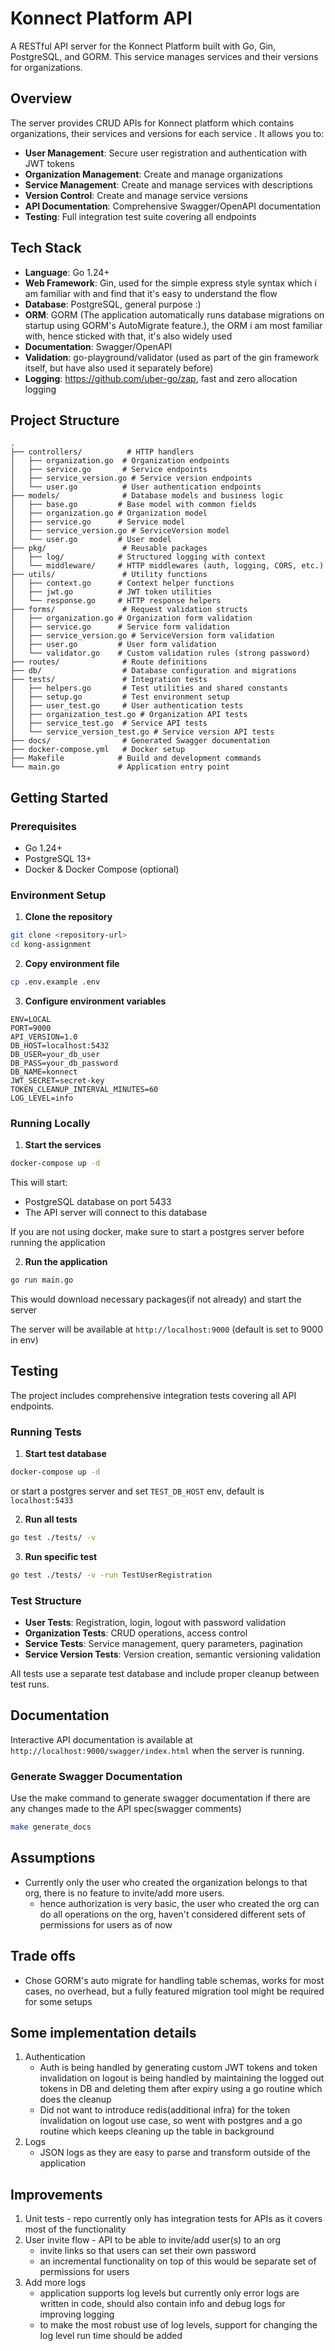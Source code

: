 # Konnect Platform API

A RESTful API server for the Konnect Platform built with Go, Gin, PostgreSQL, and GORM. This service manages services and their versions for organizations.

## Overview
The server provides CRUD APIs for Konnect platform which contains organizations, their services and versions for each service
. It allows you to:

- **User Management**: Secure user registration and authentication with JWT tokens
- **Organization Management**: Create and manage organizations
- **Service Management**: Create and manage services with descriptions
- **Version Control**: Create and manage service versions
- **API Documentation**: Comprehensive Swagger/OpenAPI documentation
- **Testing**: Full integration test suite covering all endpoints

## Tech Stack

- **Language**: Go 1.24+
- **Web Framework**: Gin, used for the simple express style syntax which i am familiar with and find that it's easy to understand the flow
- **Database**: PostgreSQL, general purpose :)
- **ORM**: GORM (The application automatically runs database migrations on startup using GORM's AutoMigrate feature.), the ORM i am most familiar with, hence sticked with that, it's also widely used
- **Documentation**: Swagger/OpenAPI
- **Validation**: go-playground/validator (used as part of the gin framework itself, but have also used it separately before)
- **Logging**: https://github.com/uber-go/zap, fast and zero allocation logging

## Project Structure

```
.
├── controllers/          # HTTP handlers
│   ├── organization.go  # Organization endpoints
│   ├── service.go       # Service endpoints
│   ├── service_version.go # Service version endpoints
│   └── user.go          # User authentication endpoints
├── models/              # Database models and business logic
│   ├── base.go         # Base model with common fields
│   ├── organization.go # Organization model
│   ├── service.go      # Service model
│   ├── service_version.go # ServiceVersion model
│   └── user.go         # User model
├── pkg/                 # Reusable packages
│   ├── log/            # Structured logging with context
│   └── middleware/     # HTTP middlewares (auth, logging, CORS, etc.)
├── utils/               # Utility functions
│   ├── context.go      # Context helper functions
│   ├── jwt.go          # JWT token utilities
│   └── response.go     # HTTP response helpers
├── forms/               # Request validation structs
│   ├── organization.go # Organization form validation
│   ├── service.go      # Service form validation
│   ├── service_version.go # ServiceVersion form validation
│   ├── user.go         # User form validation
│   └── validator.go    # Custom validation rules (strong password)
├── routes/              # Route definitions
├── db/                  # Database configuration and migrations
├── tests/               # Integration tests
│   ├── helpers.go       # Test utilities and shared constants
│   ├── setup.go         # Test environment setup
│   ├── user_test.go     # User authentication tests
│   ├── organization_test.go # Organization API tests
│   ├── service_test.go  # Service API tests
│   └── service_version_test.go # Service version API tests
├── docs/                # Generated Swagger documentation
├── docker-compose.yml   # Docker setup
├── Makefile            # Build and development commands
└── main.go             # Application entry point
```

## Getting Started

### Prerequisites

- Go 1.24+
- PostgreSQL 13+
- Docker & Docker Compose (optional)

### Environment Setup

1. **Clone the repository**
```bash
git clone <repository-url>
cd kong-assignment
```

2. **Copy environment file**
```bash
cp .env.example .env
```

3. **Configure environment variables**
```env
ENV=LOCAL
PORT=9000
API_VERSION=1.0
DB_HOST=localhost:5432
DB_USER=your_db_user
DB_PASS=your_db_password
DB_NAME=konnect
JWT_SECRET=secret-key
TOKEN_CLEANUP_INTERVAL_MINUTES=60
LOG_LEVEL=info
```

### Running Locally

1. **Start the services**
```bash
docker-compose up -d
```

This will start:
- PostgreSQL database on port 5433
- The API server will connect to this database

If you are not using docker, make sure to start a postgres server before running the application

2. **Run the application**
```bash
go run main.go
```
This would download necessary packages(if not already) and start the server

The server will be available at `http://localhost:9000` (default is set to 9000 in env)

## Testing

The project includes comprehensive integration tests covering all API endpoints.

### Running Tests

1. **Start test database**
```bash
docker-compose up -d
```
or start a postgres server and set `TEST_DB_HOST` env, default is `localhost:5433`

2. **Run all tests**
```bash
go test ./tests/ -v
```

3. **Run specific test**
```bash
go test ./tests/ -v -run TestUserRegistration
```

### Test Structure
- **User Tests**: Registration, login, logout with password validation
- **Organization Tests**: CRUD operations, access control
- **Service Tests**: Service management, query parameters, pagination
- **Service Version Tests**: Version creation, semantic versioning validation

All tests use a separate test database and include proper cleanup between test runs.

## Documentation

Interactive API documentation is available at `http://localhost:9000/swagger/index.html` when the server is running.

### Generate Swagger Documentation
Use the make command to generate swagger documentation if there are any changes made to the API spec(swagger comments)
```bash
make generate_docs
```

## Assumptions
- Currently only the user who created the organization belongs to that org, there is no feature to invite/add more users.
    - hence authorization is very basic, the user who created the org can do all operations on the org, haven't considered different sets of permissions for users as of now

## Trade offs
- Chose GORM's auto migrate for handling table schemas, works for most cases, no overhead, but a fully featured migration tool might be required for some setups

## Some implementation details
1. Authentication
    - Auth is being handled by generating custom JWT tokens and token invalidation on logout is being handled by maintaining the logged out tokens in DB and deleting them after expiry using a go routine which does the cleanup
    - Did not want to introduce redis(additional infra) for the token invalidation on logout use case, so went with postgres and a go routine which keeps cleaning up the table in background
2. Logs
    - JSON logs as they are easy to parse and transform outside of the application

## Improvements
1. Unit tests - repo currently only has integration tests for APIs as it covers most of the functionality
2. User invite flow - API to be able to invite/add user(s) to an org
    - invite links so that users can set their own password
    - an incremental functionality on top of this would be separate set of permissions for users
3. Add more logs
    - application supports log levels but currently only error logs are written in code, should also contain info and debug logs for improving logging
    - to make the most robust use of log levels, support for changing the log level run time should be added